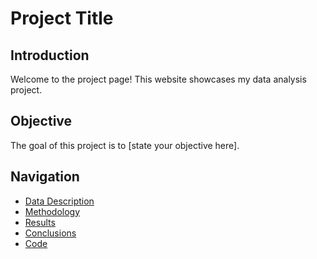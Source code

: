 # Project Title

## Introduction
Welcome to the project page! This website showcases my data analysis project.

## Objective
The goal of this project is to [state your objective here].

## Navigation
- [Data Description](data-description.md)
- [Methodology](methodology.md)
- [Results](results.md)
- [Conclusions](conclusions.md)
- [Code](https://github.com/yourusername/yourrepository/tree/main/code)
